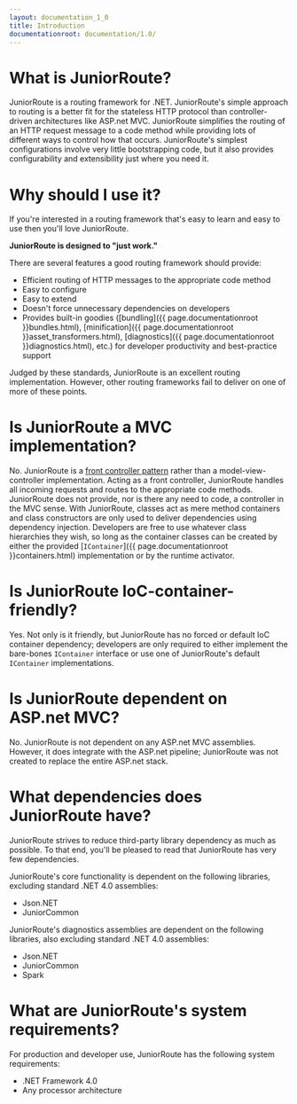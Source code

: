 ```yaml
---
layout: documentation_1_0
title: Introduction
documentationroot: documentation/1.0/
---
```

What is JuniorRoute?
=
JuniorRoute is a routing framework for .NET. JuniorRoute's simple approach to routing is a better fit for the stateless HTTP protocol than controller-driven architectures like ASP.net MVC. JuniorRoute simplifies the routing of an HTTP request message to a code method while providing lots of different ways to control how that occurs. JuniorRoute's simplest configurations involve very little bootstrapping code, but it also provides configurability and extensibility just where you need it.

Why should I use it?
=
If you're interested in a routing framework that's easy to learn and easy to use then you'll love JuniorRoute.

**JuniorRoute is designed to "just work."**

There are several features a good routing framework should provide:
* Efficient routing of HTTP messages to the appropriate code method
* Easy to configure
* Easy to extend
* Doesn't force unnecessary dependencies on developers
* Provides built-in goodies ([bundling]({{ page.documentationroot }}bundles.html), [minification]({{ page.documentationroot }}asset_transformers.html), [diagnostics]({{ page.documentationroot }}diagnostics.html), etc.) for developer productivity and best-practice support

Judged by these standards, JuniorRoute is an excellent routing implementation. However, other routing frameworks fail to deliver on one of more of these points.

Is JuniorRoute a MVC implementation?
=
No. JuniorRoute is a [front controller pattern](http://en.wikipedia.org/wiki/Front_Controller_pattern) rather than a model-view-controller implementation. Acting as a front controller, JuniorRoute handles all incoming requests and routes to the appropriate code methods. JuniorRoute does not provide, nor is there any need to code, a controller in the MVC sense. With JuniorRoute, classes act as mere method containers and class constructors are only used to deliver dependencies using dependency injection. Developers are free to use whatever class hierarchies they wish, so long as the container classes can be created by either the provided [```IContainer```]({{ page.documentationroot }}containers.html) implementation or by the runtime activator.

Is JuniorRoute IoC-container-friendly?
=
Yes. Not only is it friendly, but JuniorRoute has no forced or default IoC container dependency; developers are only required to either implement the bare-bones ```IContainer``` interface or use one of JuniorRoute's default ```IContainer``` implementations.

Is JuniorRoute dependent on ASP.net MVC?
=
No. JuniorRoute is not dependent on any ASP.net MVC assemblies. However, it does integrate with the ASP.net pipeline; JuniorRoute was not created to replace the entire ASP.net stack.

What dependencies does JuniorRoute have?
=
JuniorRoute strives to reduce third-party library dependency as much as possible. To that end, you'll be pleased to read that JuniorRoute has very few dependencies.

JuniorRoute's core functionality is dependent on the following libraries, excluding standard .NET 4.0 assemblies:
* Json.NET
* JuniorCommon

JuniorRoute's diagnostics assemblies are dependent on the following libraries, also excluding standard .NET 4.0 assemblies:
* Json.NET
* JuniorCommon
* Spark

What are JuniorRoute's system requirements?
=
For production and developer use, JuniorRoute has the following system requirements:
* .NET Framework 4.0
* Any processor architecture